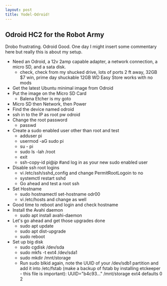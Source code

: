 ```yaml
---
layout: post
title: Yodel-Odroid!
---
```


## Odroid HC2 for the Robot Army

Drobo frustrating. Odroid Good. One day I might insert some commentary here but really this is about my setup.

- Need an Odroid, a 12v 2amp capable adapter, a network connection, a micro SD, and a sata disk.
  - check, check from my shucked drive, lots of ports 2 ft away, 32GB $7 win, prime day shuckable 12GB WD Easy Store works with no mods
- Get the latest Ubuntu minimal image from Odroid
- Put the image on the Micro SD Card
  - Balena Etcher is my goto
- Micro SD then Network, then Power
- Find the device named odroid
- ssh in to the IP as root pw odroid
- Change the root password
  - passwd
- Create a sudo enabled user other than root and test
  - adduser pi
  - usermod -aG sudo pi
  - su - pi
  - sudo ls -lah /root
  - exit 
  - ssh-copy-id pi@*ip* #and log in as your new sudo enabled user
- Disable ssh root logins
  - vi /etc/ssh/sshd_config and change PermitRootLogoin to no
  - systemctl restart sshd
  - Go ahead and test a root ssh
- Set Hostname
  - sudo hostnamectl set-hostname odr00
  - vi /etc/hosts and change as well
- Good time to reboot and login and check hostname
- Install the Avahi daemon
  - sudo apt install avahi-daemon
- Let's go ahead and get those upgrades done
  - sudo apt update
  - sudo apt dist-upgrade
  - sudo reboot
- Set up big disk
  - sudo cgdisk /dev/sda
  - sudo mkfs -t ext4 /dev/sda1
  - sudo mkdir /mnt/storage
  - Run sudo blkid again, note the UUID of your /dev/sdb1 partition and add it into /etc/fstab (make a backup of fstab by installing etckeeper - this file is important): UUID="b4c93..."  /mnt/storage  ext4  defaults  0  2
